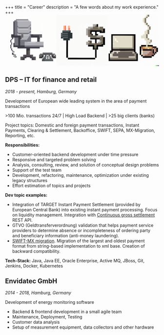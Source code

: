 +++
title = "Career"
description = "A few words about my work experience."
+++
![work](images/work.png)
## DPS – IT for finance and retail

_2018 - present, Hamburg, Germany_

Development of European wide leading system in the area of payment transactions

\>100 Mio. transactions 24/7 | High Load Backend | >25 big clients (banks)

Project topics: Domestic and foreign payment transactions, Instant Payments, Clearing & Settlement, Backoffice, SWIFT, SEPA, MX-Migration, Reporting, etc.

**Responsibilities:** 
- Customer-oriented backend development under time pressure 
- Responsive and targeted problem solving 
- Analysis, consulting, review, and solution of conceptual design problems 
- Support of the test team 
- Development, refactoring, maintenance, optimization under existing legacy structures 
- Effort estimation of topics and projects

**Dev topic examples:**
- Integration of TARGET Instant Payment Settlement (provided by European Central Bank) into existing instant payment processing. Focus on liquidity management. Integration with [Continuous gross settlement](https://www.ebaclearing.eu/services/step2-t-system/settlement/) REST API.
- GTVO (Geldtransferverordnung) validation that helps payment service providers to determine absence or incompleteness of ordering party and beneficiary information (anti-money laundering).
- [SWIFT-MX migration](https://www.swift.com/standards/iso-20022/iso-20022-programme). Migration of the largest and oldest payment format from string-based implementation to xml base. Creation of backward compatibility.

**Tech-Stack:**
Java, Java EE, Oracle Enterprise, Active MQ, JBoss, Git, Jenkins, Docker, Kubernetes

## Envidatec GmbH

_2014 - 2018, Hamburg, Germany_

Development of energy monitoring software 

- Backend & frontend development in a small agile team
- Maintenance, Deployment, Testing
- Customer data analysis
- Setup of measurement equipment, data collectors and other hardware

